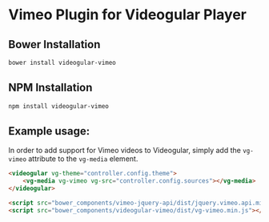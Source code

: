 # Vimeo Plugin for Videogular Player

## Bower Installation
```sh
bower install videogular-vimeo
```

## NPM Installation
```sh
npm install videogular-vimeo
```

## Example usage:

In order to add support for Vimeo videos to Videogular, simply add the `vg-vimeo` attribute to the `vg-media` element.

```html
<videogular vg-theme="controller.config.theme">
    <vg-media vg-vimeo vg-src="controller.config.sources"></vg-media>
</videogular>
```
```html
<script src="bower_components/vimeo-jquery-api/dist/jquery.vimeo.api.min.js"></script>
<script src="bower_components/videogular-vimeo/dist/vg-vimeo.min.js"></script>
```
